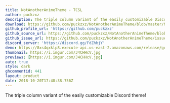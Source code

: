 ```yaml
---
title: NotAnotherAnimeTheme - TCSL
author: puckzxz
description: The triple column variant of the easily customizable Discord theme!
download: https://github.com/puckzxz/NotAnotherAnimeTheme/blob/master/NotAnotherAnimeThemeTCSL.theme.css
github_profile_url: 'https://github.com/puckzxz'
github_source_url: https://github.com/puckzxz/NotAnotherAnimeTheme/blob/master/NotAnotherAnimeThemeTCSL.theme.css
github_issue_url: https://github.com/puckzxz/NotAnotherAnimeTheme/issues/
discord_server: 'https://discord.gg/FdZhbjY'
demo: https://8xs4qxklp8.execute-api.us-east-2.amazonaws.com/release/gorawgit?giturl=/puckzxz/NotAnotherAnimeTheme/master/NotAnotherAnimeThemeTCSL.theme.css
thumbnail: https://i.imgur.com/J4CHHcV.jpg
previews: [https://i.imgur.com/J4CHHcV.jpg]
auto: true
style: dark
ghcommentid: 441
layout: product
date: 2018-10-20T17:48:38.756Z
---
```

The triple column variant of the easily customizable Discord theme!